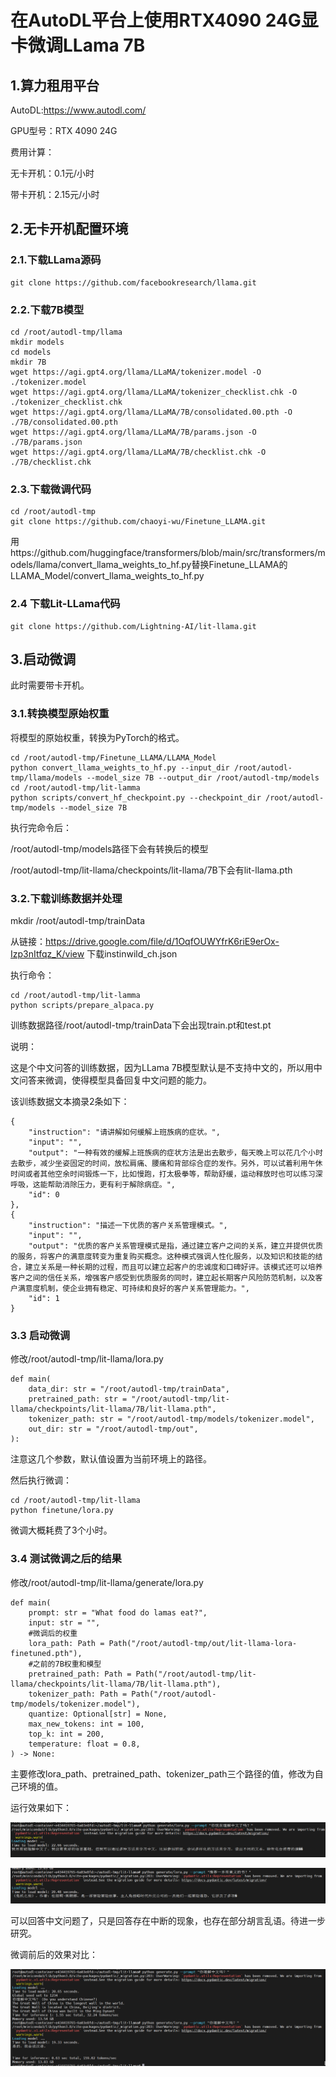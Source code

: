 # 在AutoDL平台上使用RTX4090 24G显卡微调LLama 7B

## 1.算力租用平台

AutoDL:https://www.autodl.com/

GPU型号：RTX 4090 24G

费用计算：

无卡开机：0.1元/小时

带卡开机：2.15元/小时

## 2.无卡开机配置环境

### 2.1.下载LLama源码

```
git clone https://github.com/facebookresearch/llama.git
```

### 2.2.下载7B模型

```
cd /root/autodl-tmp/llama
mkdir models
cd models
mkdir 7B
wget https://agi.gpt4.org/llama/LLaMA/tokenizer.model -O ./tokenizer.model
wget https://agi.gpt4.org/llama/LLaMA/tokenizer_checklist.chk -O ./tokenizer_checklist.chk
wget https://agi.gpt4.org/llama/LLaMA/7B/consolidated.00.pth -O ./7B/consolidated.00.pth
wget https://agi.gpt4.org/llama/LLaMA/7B/params.json -O ./7B/params.json
wget https://agi.gpt4.org/llama/LLaMA/7B/checklist.chk -O ./7B/checklist.chk
```

### 2.3.下载微调代码

```
cd /root/autodl-tmp
git clone https://github.com/chaoyi-wu/Finetune_LLAMA.git
```

用https://github.com/huggingface/transformers/blob/main/src/transformers/models/llama/convert_llama_weights_to_hf.py替换Finetune_LLAMA的LLAMA_Model/convert_llama_weights_to_hf.py

### 2.4 下载Lit-LLama代码

```
git clone https://github.com/Lightning-AI/lit-llama.git
```

## 3.启动微调

此时需要带卡开机。

### 3.1.转换模型原始权重

将模型的原始权重，转换为PyTorch的格式。

```
cd /root/autodl-tmp/Finetune_LLAMA/LLAMA_Model
python convert_llama_weights_to_hf.py --input_dir /root/autodl-tmp/llama/models --model_size 7B --output_dir /root/autodl-tmp/models
cd /root/autodl-tmp/lit-lamma
python scripts/convert_hf_checkpoint.py --checkpoint_dir /root/autodl-tmp/models --model_size 7B
```

执行完命令后：

/root/autodl-tmp/models路径下会有转换后的模型

/root/autodl-tmp/lit-llama/checkpoints/lit-llama/7B下会有lit-llama.pth

### 3.2.下载训练数据并处理

mkdir /root/autodl-tmp/trainData

从链接：https://drive.google.com/file/d/1OqfOUWYfrK6riE9erOx-Izp3nItfqz_K/view 下载instinwild_ch.json

执行命令：

```
cd /root/autodl-tmp/lit-lamma
python scripts/prepare_alpaca.py
```

训练数据路径/root/autodl-tmp/trainData下会出现train.pt和test.pt

说明：

这是个中文问答的训练数据，因为LLama 7B模型默认是不支持中文的，所以用中文问答来微调，使得模型具备回复中文问题的能力。

该训练数据文本摘录2条如下：

```
{
    "instruction": "请讲解如何缓解上班族病的症状。",
    "input": "",
    "output": "一种有效的缓解上班族病的症状方法是出去散步，每天晚上可以花几个小时去散步，减少坐姿固定的时间，放松肩痛、腰痛和背部综合症的发作。另外，可以试着利用午休时间或者其他空余时间锻炼一下，比如慢跑，打太极拳等，帮助舒缓，运动释放时也可以练习深呼吸，这能帮助消除压力，更有利于解除病症。",
    "id": 0
},
{
    "instruction": "描述一下优质的客户关系管理模式。",
    "input": "",
    "output": "优质的客户关系管理模式是指，通过建立客户之间的关系，建立并提供优质的服务，将客户的满意度转变为重复购买概念。这种模式强调人性化服务，以及知识和技能的结合，建立关系是一种长期的过程，而且可以建立起客户的忠诚度和口碑好评。该模式还可以培养客户之间的信任关系，增强客户感受到优质服务的同时，建立起长期客户风险防范机制，以及客户满意度机制，使企业拥有稳定、可持续和良好的客户关系管理能力。",
    "id": 1
}
```



### 3.3 启动微调

修改/root/autodl-tmp/lit-llama/lora.py

```
def main(
    data_dir: str = "/root/autodl-tmp/trainData", 
    pretrained_path: str = "/root/autodl-tmp/lit-llama/checkpoints/lit-llama/7B/lit-llama.pth",
    tokenizer_path: str = "/root/autodl-tmp/models/tokenizer.model",
    out_dir: str = "/root/autodl-tmp/out",
):
```

注意这几个参数，默认值设置为当前环境上的路径。

然后执行微调：

```
cd /root/autodl-tmp/lit-llama
python finetune/lora.py
```

微调大概耗费了3个小时。

### 3.4 测试微调之后的结果

修改/root/autodl-tmp/lit-llama/generate/lora.py

```
def main(
    prompt: str = "What food do lamas eat?",
    input: str = "",
    #微调后的权重
    lora_path: Path = Path("/root/autodl-tmp/out/lit-llama-lora-finetuned.pth"),
    #之前的7B权重和模型
    pretrained_path: Path = Path("/root/autodl-tmp/lit-llama/checkpoints/lit-llama/7B/lit-llama.pth"),
    tokenizer_path: Path = Path("/root/autodl-tmp/models/tokenizer.model"),
    quantize: Optional[str] = None,
    max_new_tokens: int = 100,
    top_k: int = 200,
    temperature: float = 0.8,
) -> None:
```

主要修改lora_path、pretrained_path、tokenizer_path三个路径的值，修改为自己环境的值。

运行效果如下：

![image-20230814173542996](.\image\1.png)

![image-20230814173729758](.\image\2.png)

可以回答中文问题了，只是回答存在中断的现象，也存在部分胡言乱语。待进一步研究。

微调前后的效果对比：

![3](.\image\3.png)
